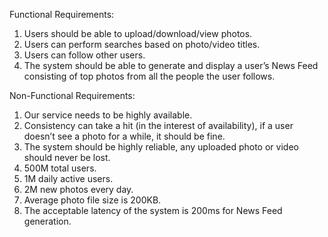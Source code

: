 Functional Requirements:

1. Users should be able to upload/download/view photos.
2. Users can perform searches based on photo/video titles.
3. Users can follow other users.
4. The system should be able to generate and display a user’s News Feed consisting of
   top photos from all the people the user follows.

Non-Functional Requirements:

1. Our service needs to be highly available.
2. Consistency can take a hit (in the interest of availability), if a user doesn’t see a photo
   for a while, it should be fine.
3. The system should be highly reliable, any uploaded photo or video should never be
   lost.
4. 500M total users.
5. 1M daily active users.
6. 2M new photos every day.
7. Average photo file size is 200KB.
8. The acceptable latency of the system is 200ms for News Feed generation.